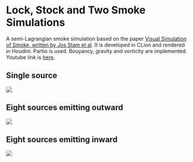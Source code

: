 # Lock, Stock and Two Smoke Simulations

A semi-Lagrangian smoke simulation based on the paper [Visual Simulation of Smoke, written by Jos Stam et al](http://graphics.ucsd.edu/~henrik/papers/smoke/smoke.pdf). It is developed in CLion and rendered in Houdini. Partio is used. Bouyancy, gravity and vorticity are implemented. Youtube link is [here](https://youtu.be/aRtN3Ayun0E
).

## Single source

![](1.gif)

## Eight sources emitting outward

![](2.gif)

## Eight sources emitting inward

![](3.gif)

